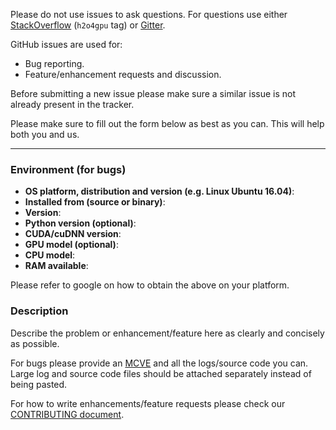 Please do not use issues to ask questions. For questions use either [StackOverflow](https://stackoverflow.com/questions/tagged/h2o4gpu) (`h2o4gpu` tag) or [Gitter](https://gitter.im/h2oai/h2o4gpu?utm_source=share-link&utm_medium=link&utm_campaign=share-link).

GitHub issues are used for:

* Bug reporting.
* Feature/enhancement requests and discussion.

Before submitting a new issue please make sure a similar issue is not already present in the tracker.

Please make sure to fill out the form below as best as you can. This will help both you and us.

------------------------

### Environment (for bugs)

- **OS platform, distribution and version (e.g. Linux Ubuntu 16.04)**:
- **Installed from (source or binary)**:
- **Version**: 
- **Python version (optional)**:
- **CUDA/cuDNN version**:
- **GPU model (optional)**:
- **CPU model**:
- **RAM available**:

Please refer to google on how to obtain the above on your platform.

### Description

Describe the problem or enhancement/feature here as clearly and concisely as possible.

For bugs please provide an [MCVE](https://stackoverflow.com/help/mcve) and all the logs/source code you can. Large log and source code files should be attached separately instead of being pasted.

For how to write enhancements/feature requests please check our [CONTRIBUTING document](CONTRIBUTING.md#enhancements-and-feature-requests).